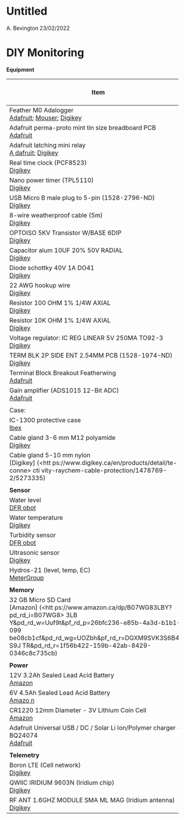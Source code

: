 Untitled
================
A. Bevington
23/02/2022

# DIY Monitoring

**Equipment**

<table style="width:90%;">
<colgroup>
<col style="width: 45%" />
<col style="width: 15%" />
<col style="width: 15%" />
<col style="width: 15%" />
</colgroup>
<thead>
<tr class="header">
<th>Item</th>
<th>CAD$</th>
<th>Qty.</th>
<th>Hard to get?</th>
</tr>
</thead>
<tbody>
<tr class="odd">
<td>Feather M0 Adalogger<br />
<a href="https://www.adafruit.com/product/2796">Adafruit</a>; 
<a href="https://www.mouser.ca/new/adafruit/adafruit-feather-m0-adalogger/" class="uri">Mouser</a>; 
<a href="https://www.digikey.ca/en/products/detail/adafruit-industries-llc/2796/5804105">Digikey</a></td>
<td>27</td>
<td>1</td>
<td>Yes</td>
</tr>
<tr class="even">
<td>Adafruit perma-proto mint tin size breadboard PCB<br />
<a href="https://www.adafruit.com/product/723">Adafruit</a></td>
<td>6</td>
<td>1</td>
<td></td>
</tr>
<tr class="odd">
<td>Adafruit latching mini relay<br />
<a href="https://www.adafruit.com/product/2923">A dafruit</a>; <a href="https://www.digikey.ca/en/pr%20odu%20cts/detail/adafruit-industries-llc/2923/5979892">Digikey</a></td>
<td>22</td>
<td>1</td>
<td></td>
</tr>
<tr class="even">
<td>Real time clock (PCF8523)<br />
<a href="https://www.digikey.ca/en/pr%20odu%20cts/detail/adafruit-industries-llc/3295/6238007">Digikey</a></td>
<td>7</td>
<td>1</td>
<td></td>
</tr>
<tr class="odd">
<td>Nano power timer (TPL5110)<br />
<a href="https://www.digikey.ca/en/pr%20odu%20cts/detail/adafruit-industries-llc/3435/6817229">Digikey</a></td>
<td>10</td>
<td>1</td>
<td></td>
</tr>
<tr class="even">
<td>USB Micro B male plug to 5-pin (1528-2796-ND)<br />
<a href="https://www.digikey.%20ca/en/pro%20ducts/detail/adafruit-industries-llc/3972/%20982%206284?s=N4IgTCBcDaIIwFYwA4C0YDsBOAbKgcgCIgC6AvkA">Digikey</a></td>
<td>9</td>
<td>1</td>
<td></td>
</tr>
<tr class="odd">
<td>8-wire weatherproof cable (5m)<br />
<a href="https://www.digikey.ca/%20en/%20products/detail/alpha-wire/1178C-SL212/12471140">Digikey</a></td>
<td>11</td>
<td>1</td>
<td></td>
</tr>
<tr class="even">
<td>OPTOISO 5KV Transistor W/BASE 6DIP<br />
<a href="https://www.digikey.ca/en/products/deta%20il/%20vishay-semiconductor-opto-division/4n37/1738524">Digikey</a></td>
<td></td>
<td></td>
<td></td>
</tr>
<tr class="odd">
<td>Capacitor alum 10UF 20% 50V RADIAL<br />
<a href="https://www.digikey.ca/en/product%20s/detail/%20rubycon/50YXM10MEFR5X11/11312740?s=N4IgTCB%20cDa%20IIxwBwE4C0BWADATQBoFk5N8BRAMQCV1cFUA5AERAF0BfIA">Digikey</a></td>
<td>1</td>
<td>2</td>
<td></td>
</tr>
<tr class="even">
<td>Diode schottky 40V 1A DO41<br />
<a href="https://www.digikey.ca/en/p%20rod%20ucts/detail/smc-diode-solutions/SB140TA/6022959">Digikey</a></td>
<td>&lt;1</td>
<td>1</td>
<td></td>
</tr>
<tr class="odd">
<td>22 AWG hookup wire<br />
<a href="https://www.digikey.ca/en/prod%20uct%20s/detail/sparkfun-electronics/PRT-08025/6833921">Digikey</a></td>
<td></td>
<td></td>
<td></td>
</tr>
<tr class="even">
<td>Resistor 100 OHM 1% 1/4W AXIAL<br />
<a href="https://www.digikey.ca/en/products/d%20etail/sta%20ckpole-electronics-inc/RNF14FTD100R/170658%209?s%20=N4IgTCBcDaIEoDkBiBGALEgKgERQBjzgGFMBaBbEAXQF8g">Digikey</a></td>
<td></td>
<td></td>
<td></td>
</tr>
<tr class="odd">
<td>Resistor 10K OHM 1% 1/4W AXIAL<br />
<a href="ht%20tps://www.digikey.ca/en/products/det%20ail/stack%20pole-electronics-inc/RNF14FTD10K0/1706596?%20s=N%204IgTCBcDaIEoDkBiBGALEgKgERQBgGk8BhTAWgWxAF0BfIA">Digikey</a></td>
<td></td>
<td></td>
<td></td>
</tr>
<tr class="even">
<td>Voltage regulator: IC REG LINEAR 5V 250MA TO92-3<br />
<a href="https://www.digikey.ca/en/produ%20cts%20/detail/stmicroelectronics/L4931CZ50-AP/1506450">Digikey</a></td>
<td></td>
<td></td>
<td></td>
</tr>
<tr class="odd">
<td>TERM BLK 2P SIDE ENT 2.54MM PCB (1528-1974-ND)<br />
<a href="https://www.digikey.ca/en/products/deta%20il/%20te-connectivity-amp-connectors/282834-2/1150135">Digikey</a></td>
<td></td>
<td></td>
<td></td>
</tr>
<tr class="even">
<td>Terminal Block Breakout Featherwing<br />
<a href="https://www.adafruit.com/product/2926">Adafruit</a></td>
<td></td>
<td></td>
<td></td>
</tr>
<tr class="odd">
<td>Gain amplifier (ADS1015 12-Bit ADC)<br />
<a href="https://www.adafruit.com/product/1083">Adafruit</a></td>
<td>10</td>
<td>1</td>
<td></td>
</tr>
<tr class="even">
<td></td>
<td></td>
<td></td>
<td></td>
</tr>
<tr class="odd">
<td>Case:</td>
<td></td>
<td></td>
<td></td>
</tr>
<tr class="even">
<td>IC-1300 protective case<br />
<a href="htt%20ps://www.%20ibexcases.com/collections/ibex-small-prote%20cti%20ve-cases/products/small-protective-case-ic-1300">Ibex</a></td>
<td>70</td>
<td>1</td>
<td></td>
</tr>
<tr class="odd">
<td>Cable gland 3-6 mm M12 polyamide<br />
<a href="https://www.digikey.ca/%20en/%20products/detail/phoenix-contact/1411123/5188726">Digikey</a></td>
<td>3</td>
<td>3</td>
<td></td>
</tr>
<tr class="even">
<td>Cable gland 5-10 mm nylon<br />
[Digikey] (&lt;htt ps://www.digikey.ca/en/products/detail/te-conne&gt; cti vity-raychem-cable-protection/1478769-2/5273335)</td>
<td></td>
<td></td>
<td></td>
</tr>
<tr class="odd">
<td></td>
<td></td>
<td></td>
<td></td>
</tr>
<tr class="even">
<td><strong>Sensor</strong></td>
<td></td>
<td></td>
<td></td>
</tr>
<tr class="odd">
<td>Water level<br />
<a href="https://www.dfrobot.com/product-1863.html">DFR obot</a></td>
<td>45</td>
<td>O pt</td>
<td></td>
</tr>
<tr class="even">
<td>Water temperature<br />
<a href="https://www.digikey.ca/en/p%20rod%20ucts/detail/adafruit-industries-llc/381/5875807">Digikey</a></td>
<td>15</td>
<td>O pt</td>
<td></td>
</tr>
<tr class="odd">
<td>Turbidity sensor<br />
<a href="https://www.dfrobot.com/product-1394.html">DFR obot</a></td>
<td>10</td>
<td>O pt</td>
<td></td>
</tr>
<tr class="even">
<td>Ultrasonic sensor<br />
<a href="https://www.digikey.ca/%20en/%20products/detail/maxbotix-inc/MB7366-100/7896818">Digikey</a></td>
<td>160</td>
<td>O pt</td>
<td></td>
</tr>
<tr class="odd">
<td>Hydros-21 (level, temp, EC)<br />
<a href="https://www.met%20ergroup.c%20om/en/meter-environment/products/hydros-21%20-wa%20ter-level-sensor-conductivity-temperature-depth">MeterGroup</a></td>
<td>850</td>
<td>O pt</td>
<td>Y es</td>
</tr>
<tr class="even">
<td></td>
<td></td>
<td></td>
<td></td>
</tr>
<tr class="odd">
<td><strong>Memory</strong></td>
<td></td>
<td></td>
<td></td>
</tr>
<tr class="even">
<td>32 GB Micro SD Card <br />
[Amazon] (&lt;htt ps://www.amazon.ca/dp/B07WG83LBY?pd_rd_i=B07WG8&gt; 3LB Y&amp;pd_rd_w=Uuf9t&amp;pf_rd_p=26bfc236-e85b-4a3d-b1b1- 099 be08cb1cf&amp;pd_rd_wg=UOZbh&amp;pf_rd_r=DGXM9SVK3S6B495 S9J TR&amp;pd_rd_r=1f56b422-159b-42ab-8429-0346c8c735cb)</td>
<td>7</td>
<td>1</td>
<td></td>
</tr>
<tr class="odd">
<td></td>
<td></td>
<td></td>
<td></td>
</tr>
<tr class="even">
<td><strong>Power</strong></td>
<td></td>
<td></td>
<td></td>
</tr>
<tr class="odd">
<td>12V 3.2Ah Sealed Lead Acid Battery<br />
<a href="https:%20//www.amazon.ca%20/Power-Sonic-PS-1230-Sealed-Lead-Aci%20d/dp/B00C%20LX9TWE/ref=sr_1_13?dchild=1&amp;keywords=power%20son%20ic+12v+lead+acid+battery&amp;qid=1633124718&amp;sr=8-13">Amazon</a></td>
<td>37</td>
<td>1</td>
<td></td>
</tr>
<tr class="even">
<td>6V 4.5Ah Sealed Lead Acid Battery<br />
<a href="https://www.amazon.ca/Toyo-3FM4-S%20ealed-Lea%20d-Acid/dp/B00BHM5LGS/ref=sr_1_5?dchild=1&amp;k%20eyw%20ords=6v+lead+acid+battery&amp;qid=1633126217&amp;sr=8-5">Amazo n</a></td>
<td>28</td>
<td>1</td>
<td></td>
</tr>
<tr class="odd">
<td>CR1220 12mm Diameter - 3V Lithium Coin Cell<br />
<a href="https://www.amazon.ca/%20CR1%20220-12mm-Diameter-Lithium-Battery/dp/B00XW2OC3E">Amazon</a></td>
<td>1</td>
<td>1</td>
<td></td>
</tr>
<tr class="even">
<td>Adafruit Universal USB / DC / Solar Li Ion/Polymer charger - BQ24074<br />
<a href="https://www.adafruit.com/product/4755">Adafruit</a></td>
<td>15</td>
<td>O pt</td>
<td></td>
</tr>
<tr class="odd">
<td></td>
<td></td>
<td></td>
<td></td>
</tr>
<tr class="even">
<td><strong>Telemetry</strong></td>
<td></td>
<td></td>
<td></td>
</tr>
<tr class="odd">
<td>Boron LTE (Cell network)<br />
<a href="https://www.digikey.ca/en%20/products%20/filter/rf-evaluation-and-development-kits%20-bo%20ards/859?s=N4IgTCBcDaIEYHsBOCB2ACANgFwKYgF0BfIA">Digikey</a></td>
<td>90</td>
<td>1</td>
<td>Y es</td>
</tr>
<tr class="even">
<td>QWIIC IRIDIUM 9603N (Iridium chip)<br />
<a href="https://www.digikey.ca/en%20/products%20/filter/evaluation-boards-expansion-boards%20-da%20ughter-cards/797?s=N4IgTCBcDaIJwDYAMBmAciAugXyA">Digikey</a></td>
<td>431</td>
<td>1</td>
<td>Y es</td>
</tr>
<tr class="odd">
<td>RF ANT 1.6GHZ MODULE SMA ML MAG (Iridium antenna)<br />
<a href="https://www.digikey.ca/en/pro%20duc%20ts/detail/taoglas-limited/IAA-01-121111/2332661">Digikey</a></td>
<td>92</td>
<td>1</td>
<td></td>
</tr>
</tbody>
</table>
